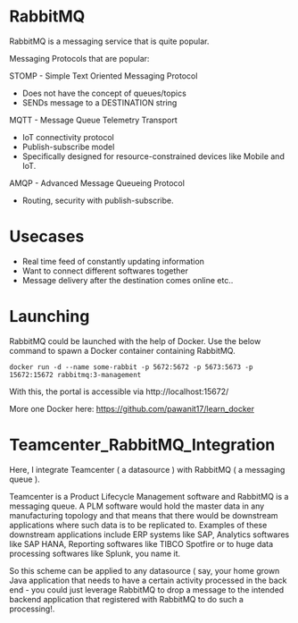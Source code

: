 # RabbitMQ

RabbitMQ is a messaging service that is quite popular.

Messaging Protocols that are popular:

STOMP - Simple Text Oriented Messaging Protocol
- Does not have the concept of queues/topics
- SENDs message to a DESTINATION string

MQTT - Message Queue Telemetry Transport
- IoT connectivity protocol
- Publish-subscribe model
- Specifically designed for resource-constrained devices like Mobile and IoT.

AMQP - Advanced Message Queueing Protocol
- Routing, security with publish-subscribe.

# Usecases

- Real time feed of constantly updating information
- Want to connect different softwares together
- Message delivery after the destination comes online etc..

# Launching

RabbitMQ could be launched with the help of Docker. Use the below command to spawn a Docker container containing RabbitMQ.

```docker run -d --name some-rabbit -p 5672:5672 -p 5673:5673 -p 15672:15672 rabbitmq:3-management```

With this, the portal is accessible via http://localhost:15672/

More one Docker here: https://github.com/pawanit17/learn_docker

# Teamcenter_RabbitMQ_Integration

Here, I integrate Teamcenter ( a datasource ) with RabbitMQ ( a messaging queue ).

Teamcenter is a Product Lifecycle Management software and RabbitMQ is a messaging queue. A PLM software would hold the master data in any manufacturing topology and that means that there would be downstream applications where such data is to be replicated to. Examples of these downstream applications include ERP systems like SAP, Analytics softwares like SAP HANA, Reporting softwares like TIBCO Spotfire or to huge data processing softwares like Splunk, you name it.

So this scheme can be applied to any datasource ( say, your home grown Java application that needs to have a certain activity processed in the back end - you could just leverage RabbitMQ to drop a message to the intended backend application that registered with RabbitMQ to do such a processing!.
